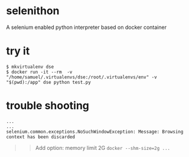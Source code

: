 # selenithon

A selenium enabled python interpreter based on docker container


# try it

```
$ mkvirtualenv dse
$ docker run -it --rm  -v "/home/samuel/.virtualenvs/dse:/root/.virtualenvs/env" -v "$(pwd):/app" dse python test.py
```

# trouble shooting

```
...
...
selenium.common.exceptions.NoSuchWindowException: Message: Browsing context has been discarded

```

>> Add option: memory limit 2G `docker --shm-size=2g ...`
